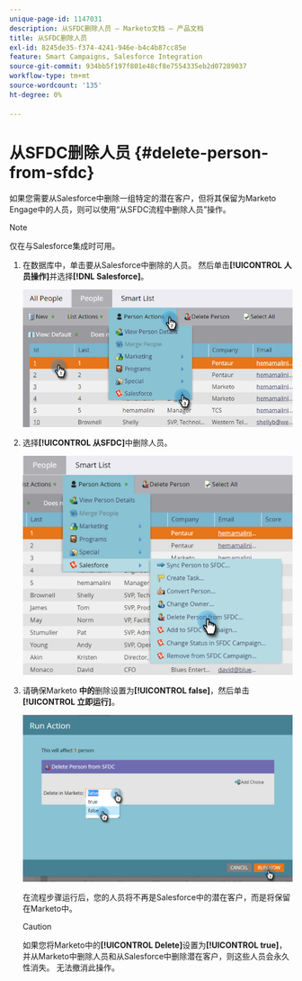 ```yaml
---
unique-page-id: 1147031
description: 从SFDC删除人员 — Marketo文档 — 产品文档
title: 从SFDC删除人员
exl-id: 8245de35-f374-4241-946e-b4c4b87cc85e
feature: Smart Campaigns, Salesforce Integration
source-git-commit: 934bb5f197f801e48cf8e7554335eb2d07289037
workflow-type: tm+mt
source-wordcount: '135'
ht-degree: 0%

---
```


# 从SFDC删除人员 {#delete-person-from-sfdc}

如果您需要从Salesforce中删除一组特定的潜在客户，但将其保留为Marketo Engage中的人员，则可以使用“从SFDC流程中删除人员”操作。

>[!NOTE]
>
>仅在与Salesforce集成时可用。

1. 在数据库中，单击要从Salesforce中删除的人员。 然后单击&#x200B;**[!UICONTROL 人员操作]**&#x200B;并选择&#x200B;**[!DNL Salesforce]**。

   ![](assets/delete-person-from-sfdc-1.png)

1. 选择&#x200B;**[!UICONTROL 从SFDC]**&#x200B;中删除人员。

   ![](assets/delete-person-from-sfdc-2.png)

1. 请确保Marketo **中的**&#x200B;删除设置为&#x200B;**[!UICONTROL false]**，然后单击&#x200B;**[!UICONTROL 立即运行]**。

   ![](assets/delete-person-from-sfdc-3.png)

   在流程步骤运行后，您的人员将不再是Salesforce中的潜在客户，而是将保留在Marketo中。

   >[!CAUTION]
   >
   >如果您将Marketo中的&#x200B;**[!UICONTROL Delete]**&#x200B;设置为&#x200B;**[!UICONTROL true]**，并从Marketo中删除人员和从Salesforce中删除潜在客户，则这些人员会永久性消失。 无法撤消此操作。

